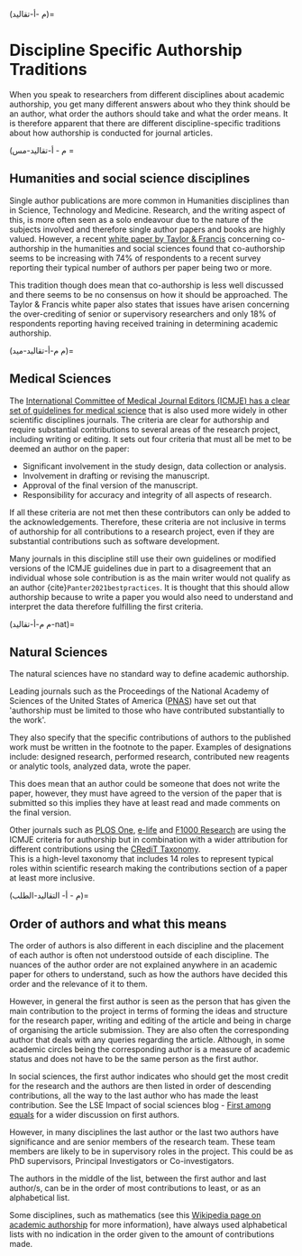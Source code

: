 (م -أ-تقاليد)=
# Discipline Specific Authorship Traditions

When you speak to researchers from different disciplines about academic authorship, you get many different answers about who they think should be an author, what order the authors should take and what the order means. It is therefore apparent that there are different discipline-specific traditions about how authorship is conducted for journal articles.

(م - أ-تقاليد-مس =
## Humanities and social science disciplines

Single author publications are more common in Humanities disciplines than in Science, Technology and Medicine. Research, and the writing aspect of this, is more often seen as a solo endeavour due to the nature of the subjects involved and therefore single author papers and books are highly valued. However, a recent [white paper by Taylor & Francis](https://authorservices.taylorandfrancis.com/co-authorship-in-the-humanities-and-social-sciences/) concerning co-authorship in the humanities and social sciences found that co-authorship seems to be increasing with 74% of respondents to a recent survey reporting their typical number of authors per paper being two or more.

This tradition though does mean that co-authorship is less well discussed and there seems to be no consensus on how it should be approached. The Taylor & Francis white paper also states that issues have arisen concerning the over-crediting of senior or supervisory researchers and only 18% of respondents reporting having received training in determining academic authorship.

(م م-أ-تقاليد-ميد)=
## Medical Sciences
The [International Committee of Medical Journal Editors (ICMJE) has a clear set of guidelines for medical science](http://www.icmje.org/recommendations/browse/roles-and-responsibilities/defining-the-role-of-authors-and-contributors.html) that is also used more widely in other scientific disciplines journals. The criteria are clear for authorship and require substantial contributions to several areas of the research project, including writing or editing. It sets out four criteria that must all be met to be deemed an author on the paper:
* Significant involvement in the study design, data collection or analysis.
* Involvement in drafting or revising the manuscript.
* Approval of the final version of the manuscript.
* Responsibility for accuracy and integrity of all aspects of research.

If all these criteria are not met then these contributors can only be added to the acknowledgements. Therefore, these criteria are not inclusive in terms of authorship for all contributions to a research project, even if they are substantial contributions such as software development.

Many journals in this discipline still use their own guidelines or modified versions of the ICMJE guidelines due in part to a disagreement that an individual whose sole contribution is as the main writer would not qualify as an author {cite}`Panter2021bestpractices`. It is thought that this should allow authorship because to write a paper you would also need to understand and interpret the data therefore fulfilling the first criteria.

(م م-أ-تقاليد-nat)=
## Natural Sciences
The natural sciences have no standard way to define academic authorship.

Leading journals such as the Proceedings of the National Academy of Sciences of the United States of America ([PNAS](https://blog.pnas.org/iforc.pdf)) have set out that 'authorship must be limited to those who have contributed substantially to the work'.

They also specify that the specific contributions of authors to the published work must be written in the footnote to the paper. Examples of designations include: designed research, performed research, contributed new reagents or analytic tools, analyzed data, wrote the paper.

This does mean that an author could be someone that does not write the paper, however, they must have agreed to the version of the paper that is submitted so this implies they have at least read and made comments on the final version.

Other journals such as [PLOS One](https://journals.plos.org/plosone/s/authorship), [e-life](https://reviewer.elifesciences.org/author-guide/journal-policies) and [F1000 Research](https://f1000research.com/gateways/nc3rs/for-authors/article-guidelines/research-articles) are using the ICMJE criteria for authorship but in combination with a wider attribution for different contributions using the [CRediT Taxonomy](https://casrai.org/credit/).  
This is a high-level taxonomy that includes 14 roles to represent typical roles within scientific research making the contributions section of a paper at least more inclusive.

(م - أ- التقاليد-الطلب)=
## Order of authors and what this means

The order of authors is also different in each discipline and the placement of each author is often not understood outside of each discipline. The nuances of the author order are not explained anywhere in an academic paper for others to understand, such as how the authors have decided this order and the relevance of it to them.

However, in general the first author is seen as the person that has given the main contribution to the project in terms of forming the ideas and structure for the research paper, writing and editing of the article and being in charge of organising the article submission. They are also often the corresponding author that deals with any queries regarding the article. Although, in some academic circles being the corresponding author is a measure of academic status and does not have to be the same person as the first author.

In social sciences, the first author indicates who should get the most credit for the research and the authors are then listed in order of descending contributions, all the way to the last author who has made the least contribution. See the LSE Impact of social sciences blog - [First among equals](https://blogs.lse.ac.uk/impactofsocialsciences/2015/06/18/first-among-equals-guidelines-authorship-credit/) for a wider discussion on first authors.

However, in many disciplines the last author or the last two authors have significance and are senior members of the research team. These team members are likely to be in supervisory roles in the project. This could be as PhD supervisors, Principal Investigators or Co-investigators.

The authors in the middle of the list, between the first author and last author/s, can be in the order of most contributions to least, or as an alphabetical list.

Some disciplines, such as mathematics (see this [Wikipedia page on academic authorship](https://en.wikipedia.org/wiki/Academic_authorship) for more information), have always used alphabetical lists with no indication in the order given to the amount of contributions made. 
